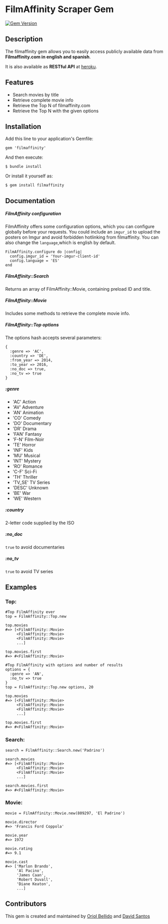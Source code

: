 # FilmAffinity Scraper Gem
[![Gem Version](https://badge.fury.io/rb/filmaffinity.svg)](http://badge.fury.io/rb/filmaffinity)

## Description

The filmaffinity gem allows you to easily access publicly available data from **Filmaffinity.com in english and spanish**.

It is also available as **RESTful API** at [heroku](https://filmaffinity-unofficial.herokuapp.com/).

## Features

- Search movies by title
- Retrieve complete movie info
- Retrieve the Top N of filmaffinity.com
- Retrieve the Top N with the given options

## Installation

Add this line to your application's Gemfile:

    gem 'filmaffinity'

And then execute:

    $ bundle install

Or install it yourself as:

    $ gem install filmaffinity

## Documentation

##### FilmAffinity configuration
FilmAffinity offers some configuration options, which you can configure globally before your requests. You could include an ```imgur_id``` to upload the posters on Imgur and avoid forbidden hotlinking from filmaffinity. You can also change the ```language```,which is english by default.
```
FilmAffinity.configure do |config|
  config.imgur_id = 'Your-imgur-client-id'
  config.language = 'ES'
end
```

##### FilmAffinity::Search
Returns an array of FilmAffinity::Movie, containing preload ID and title.

##### FilmAffinity::Movie
Includes some methods to retrieve the complete movie info.

##### FilmAffinity::Top options
The options hash accepts several parameters:
```
{
  :genre => 'AC',
  :country => 'DE',
  :from_year => 2014,
  :to_year => 2016,
  :no_doc => true,
  :no_tv => true
}
  ```
##### :genre
- 'AC'    Action
- 'AV'    Adventure
- 'AN'    Animation
- 'CO'    Comedy
- 'DO'    Documentary
- 'DR'    Drama
- 'FAN'   Fantasy
- 'F-N'   Film-Noir
- 'TE'    Horror
- 'INF'   Kids
- 'MU'    Musical
- 'INT'   Mystery
- 'RO'    Romance
- 'C-F'   Sci-Fi
- 'TH'    Thriller
- 'TV_SE' TV Series
- 'DESC'  Unknown
- 'BE'    War
- 'WE'    Western

##### :country
2-letter code supplied by the ISO

##### :no_doc
```true``` to avoid documentaries

##### :no_tv
```true``` to avoid TV series


## Examples

### Top:
    #Top FilmAffinity ever
    top = FilmAffinity::Top.new

    top.movies
    #=> [<FilmAffinity::Movie>
         <FilmAffinity::Movie>
         <FilmAffinity::Movie>
         ...]

    top.movies.first
    #=> #<FilmAffinity::Movie>

    #Top FilmAffinity with options and number of results
    options = {
      :genre => 'AN',
      :no_tv => true
    }
    top = FilmAffinity::Top.new options, 20

    top.movies
    #=> [<FilmAffinity::Movie>
         <FilmAffinity::Movie>
         <FilmAffinity::Movie>
         ...]

    top.movies.first
    #=> #<FilmAffinity::Movie>

### Search:

    search = FilmAffinity::Search.new('Padrino')

    search.movies
    #=> [<FilmAffinity::Movie>
         <FilmAffinity::Movie>
         <FilmAffinity::Movie>
         ...]

    search.movies.first
    #=> #<FilmAffinity::Movie>

### Movie:

    movie = FilmAffinity::Movie.new(809297, 'El Padrino')

    movie.director
    #=> 'Francis Ford Coppola'

    movie.year
    #=> 1972

    movie.rating
    #=> 9.1

    movie.cast
    #=> ['Marlon Brando',
         'Al Pacino',
         'James Caan',
         'Robert Duvall',
         'Diane Keaton',
         ...]

## Contributors

This gem is created and maintained by [Oriol Bellido](https://github.com/oricodes89) and [David Santos](https://github.com/davidsantosmerino)
